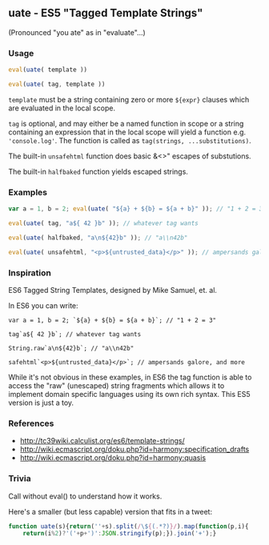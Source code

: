 uate - ES5 "Tagged Template Strings"
------------------------------------
(Pronounced "you ate" as in "evaluate"...)

### Usage
```js
eval(uate( template ))
```
```js
eval(uate( tag, template ))
```

`template` must be a string containing zero or more `${expr}` clauses which
are evaluated in the local scope.

`tag` is optional, and may either be a named function in scope or a string
containing an expression that in the local scope will yield a function e.g.
`'console.log'`. The function is called as `tag(strings, ...substitutions)`.

The built-in `unsafehtml` function does basic &<>" escapes of substutions.

The built-in `halfbaked` function yields escaped strings.

### Examples
```js
var a = 1, b = 2; eval(uate( "${a} + ${b} = ${a + b}" )); // "1 + 2 = 3"

eval(uate( tag, "a${ 42 }b" )); // whatever tag wants

eval(uate( halfbaked, "a\n${42}b" )); // "a\\n42b"

eval(uate( unsafehtml, "<p>${untrusted_data}</p>" )); // ampersands galore
```

### Inspiration
ES6 Tagged String Templates, designed by Mike Samuel, et. al.

In ES6 you can write:
```
var a = 1, b = 2; `${a} + ${b} = ${a + b}`; // "1 + 2 = 3"

tag`a${ 42 }b`; // whatever tag wants

String.raw`a\n${42}b`; // "a\\n42b"

safehtml`<p>${untrusted_data}</p>`; // ampersands galore, and more
```
While it's not obvious in these examples, in ES6 the tag function
is able to access the "raw" (unescaped) string fragments which
allows it to implement domain specific languages using its own
rich syntax. This ES5 version is just a toy.

### References
* http://tc39wiki.calculist.org/es6/template-strings/
* http://wiki.ecmascript.org/doku.php?id=harmony:specification_drafts
* http://wiki.ecmascript.org/doku.php?id=harmony:quasis

### Trivia
Call without eval() to understand how it works.

Here's a smaller (but less capable) version that fits in a tweet:

```js
function uate(s){return(''+s).split(/\${(.*?)}/).map(function(p,i){
    return(i%2)?'('+p+')':JSON.stringify(p);}).join('+');}
```